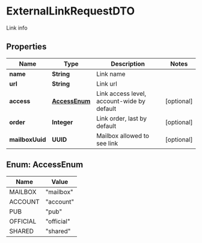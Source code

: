 

# ExternalLinkRequestDTO

Link info

## Properties

| Name | Type | Description | Notes |
|------------ | ------------- | ------------- | -------------|
|**name** | **String** | Link name |  |
|**url** | **String** | Link url |  |
|**access** | [**AccessEnum**](#AccessEnum) | Link access level, account-wide by default |  [optional] |
|**order** | **Integer** | Link order, last by default |  [optional] |
|**mailboxUuid** | **UUID** | Mailbox allowed to see link |  [optional] |



## Enum: AccessEnum

| Name | Value |
|---- | -----|
| MAILBOX | &quot;mailbox&quot; |
| ACCOUNT | &quot;account&quot; |
| PUB | &quot;pub&quot; |
| OFFICIAL | &quot;official&quot; |
| SHARED | &quot;shared&quot; |




